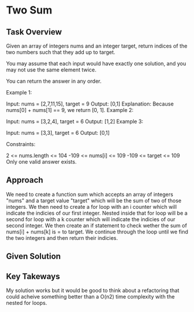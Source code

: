 # Two Sum

## Task Overview
Given an array of integers nums and an integer target, return indices of the two numbers such that they add up to target.

You may assume that each input would have exactly one solution, and you may not use the same element twice.

You can return the answer in any order.

Example 1:

Input: nums = [2,7,11,15], target = 9
Output: [0,1]
Explanation: Because nums[0] + nums[1] == 9, we return [0, 1].
Example 2:

Input: nums = [3,2,4], target = 6
Output: [1,2]
Example 3:

Input: nums = [3,3], target = 6
Output: [0,1]

Constraints:

2 <= nums.length <= 104
-109 <= nums[i] <= 109
-109 <= target <= 109
Only one valid answer exists.

## Approach
We need to create a function sum which accepts an array of integers "nums" and a target value "target" which will be the sum of two of those integers.
We then need to create a for loop with an i counter which will indicate the indicies of our first integer.
Nested inside that for loop will be a second for loop with a k counter which will indicate the indicies of our second integer. We then create an if statement to check wether the sum of nums[i] + nums[k] is = to target. We continue through the loop until we find the two integers and then return their indicies.

## Given Solution

## Key Takeways
My solution works but it would be good to think about a refactoring that could acheive something better than a O(n2) time complexity with the nested for loops.

